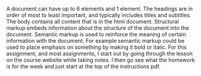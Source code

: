 A document can have up to 6 <head> elements and 1 <body> element. The headings are in order of most to least important, and typically includes titles and subtitles. The body contains all content that is in the html document.
Structural markup embeds information about the structure of the document into the document. Semantic markup is used to reinforce the meaning of certain information with the document. For example semantic markup could be used to place emphasis on something by making it bold or italic.
For this assignment, and most assignments, I start out by going through the lesson on the course website while taking notes. I then go see what the homework is for the week and just start at the top of the instructions pdf. 
